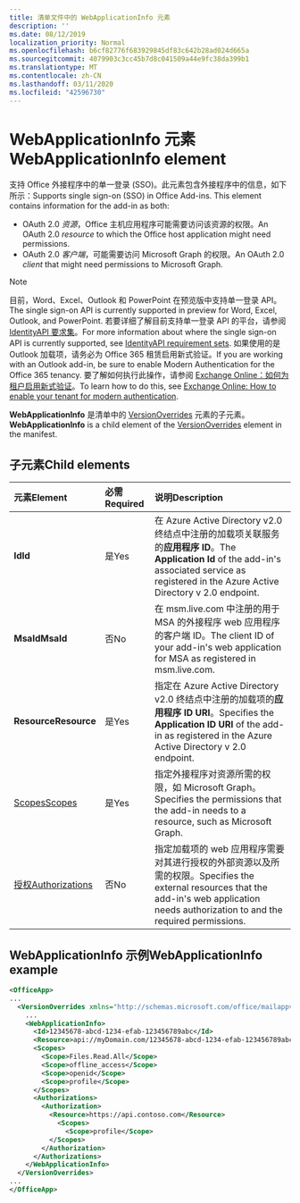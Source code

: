 ```yaml
---
title: 清单文件中的 WebApplicationInfo 元素
description: ''
ms.date: 08/12/2019
localization_priority: Normal
ms.openlocfilehash: b6cf82776f683929845df83c642b28ad024d665a
ms.sourcegitcommit: 4079903c3cc45b7d8c041509a44e9fc38da399b1
ms.translationtype: MT
ms.contentlocale: zh-CN
ms.lasthandoff: 03/11/2020
ms.locfileid: "42596730"
---
```

# <a name="webapplicationinfo-element"></a><span data-ttu-id="d35bf-102">WebApplicationInfo 元素</span><span class="sxs-lookup"><span data-stu-id="d35bf-102">WebApplicationInfo element</span></span>

<span data-ttu-id="d35bf-103">支持 Office 外接程序中的单一登录 (SSO)。此元素包含外接程序中的信息，如下所示：</span><span class="sxs-lookup"><span data-stu-id="d35bf-103">Supports single sign-on (SSO) in Office Add-ins. This element contains information for the add-in as both:</span></span>

- <span data-ttu-id="d35bf-104">OAuth 2.0 *资源*，Office 主机应用程序可能需要访问该资源的权限。</span><span class="sxs-lookup"><span data-stu-id="d35bf-104">An OAuth 2.0 *resource* to which the Office host application might need permissions.</span></span>
- <span data-ttu-id="d35bf-105">OAuth 2.0 *客户端*，可能需要访问 Microsoft Graph 的权限。</span><span class="sxs-lookup"><span data-stu-id="d35bf-105">An OAuth 2.0 *client* that might need permissions to Microsoft Graph.</span></span>

> [!NOTE]
> <span data-ttu-id="d35bf-106">目前，Word、Excel、Outlook 和 PowerPoint 在预览版中支持单一登录 API。</span><span class="sxs-lookup"><span data-stu-id="d35bf-106">The single sign-on API is currently supported in preview for Word, Excel, Outlook, and PowerPoint.</span></span> <span data-ttu-id="d35bf-107">若要详细了解目前支持单一登录 API 的平台，请参阅 [IdentityAPI 要求集](../requirement-sets/identity-api-requirement-sets.md)。</span><span class="sxs-lookup"><span data-stu-id="d35bf-107">For more information about where the single sign-on API is currently supported, see [IdentityAPI requirement sets](../requirement-sets/identity-api-requirement-sets.md).</span></span> <span data-ttu-id="d35bf-108">如果使用的是 Outlook 加载项，请务必为 Office 365 租赁启用新式验证。</span><span class="sxs-lookup"><span data-stu-id="d35bf-108">If you are working with an Outlook add-in, be sure to enable Modern Authentication for the Office 365 tenancy.</span></span> <span data-ttu-id="d35bf-109">要了解如何执行此操作，请参阅 [Exchange Online：如何为租户启用新式验证](https://social.technet.microsoft.com/wiki/contents/articles/32711.exchange-online-how-to-enable-your-tenant-for-modern-authentication.aspx)。</span><span class="sxs-lookup"><span data-stu-id="d35bf-109">To learn how to do this, see [Exchange Online: How to enable your tenant for modern authentication](https://social.technet.microsoft.com/wiki/contents/articles/32711.exchange-online-how-to-enable-your-tenant-for-modern-authentication.aspx).</span></span>

<span data-ttu-id="d35bf-110">**WebApplicationInfo** 是清单中的 [VersionOverrides](versionoverrides.md) 元素的子元素。</span><span class="sxs-lookup"><span data-stu-id="d35bf-110">**WebApplicationInfo** is a child element of the [VersionOverrides](versionoverrides.md) element in the manifest.</span></span>  

## <a name="child-elements"></a><span data-ttu-id="d35bf-111">子元素</span><span class="sxs-lookup"><span data-stu-id="d35bf-111">Child elements</span></span>

|  <span data-ttu-id="d35bf-112">元素</span><span class="sxs-lookup"><span data-stu-id="d35bf-112">Element</span></span> |  <span data-ttu-id="d35bf-113">必需</span><span class="sxs-lookup"><span data-stu-id="d35bf-113">Required</span></span>  |  <span data-ttu-id="d35bf-114">说明</span><span class="sxs-lookup"><span data-stu-id="d35bf-114">Description</span></span>  |
|:-----|:-----|:-----|
|  <span data-ttu-id="d35bf-115">**Id**</span><span class="sxs-lookup"><span data-stu-id="d35bf-115">**Id**</span></span>    |  <span data-ttu-id="d35bf-116">是</span><span class="sxs-lookup"><span data-stu-id="d35bf-116">Yes</span></span>   |  <span data-ttu-id="d35bf-117">在 Azure Active Directory v2.0 终结点中注册的加载项关联服务的**应用程序 ID**。</span><span class="sxs-lookup"><span data-stu-id="d35bf-117">The **Application Id** of the add-in's associated service as registered in the Azure Active Directory v 2.0 endpoint.</span></span>|
|  <span data-ttu-id="d35bf-118">**MsaId**</span><span class="sxs-lookup"><span data-stu-id="d35bf-118">**MsaId**</span></span>    |  <span data-ttu-id="d35bf-119">否</span><span class="sxs-lookup"><span data-stu-id="d35bf-119">No</span></span>   |  <span data-ttu-id="d35bf-120">在 msm.live.com 中注册的用于 MSA 的外接程序 web 应用程序的客户端 ID。</span><span class="sxs-lookup"><span data-stu-id="d35bf-120">The client ID of your add-in's web application for MSA as registered in msm.live.com.</span></span>|
|  <span data-ttu-id="d35bf-121">**Resource**</span><span class="sxs-lookup"><span data-stu-id="d35bf-121">**Resource**</span></span>  |  <span data-ttu-id="d35bf-122">是</span><span class="sxs-lookup"><span data-stu-id="d35bf-122">Yes</span></span>   |  <span data-ttu-id="d35bf-123">指定在 Azure Active Directory v2.0 终结点中注册的加载项的**应用程序 ID URI**。</span><span class="sxs-lookup"><span data-stu-id="d35bf-123">Specifies the **Application ID URI** of the add-in as registered in the Azure Active Directory v 2.0 endpoint.</span></span>|
|  [<span data-ttu-id="d35bf-124">Scopes</span><span class="sxs-lookup"><span data-stu-id="d35bf-124">Scopes</span></span>](scopes.md)                |  <span data-ttu-id="d35bf-125">是</span><span class="sxs-lookup"><span data-stu-id="d35bf-125">Yes</span></span>  |  <span data-ttu-id="d35bf-126">指定外接程序对资源所需的权限，如 Microsoft Graph。</span><span class="sxs-lookup"><span data-stu-id="d35bf-126">Specifies the permissions that the add-in needs to a resource, such as Microsoft Graph.</span></span>  |
|  [<span data-ttu-id="d35bf-127">授权</span><span class="sxs-lookup"><span data-stu-id="d35bf-127">Authorizations</span></span>](authorizations.md)  |  <span data-ttu-id="d35bf-128">否</span><span class="sxs-lookup"><span data-stu-id="d35bf-128">No</span></span>   | <span data-ttu-id="d35bf-129">指定加载项的 web 应用程序需要对其进行授权的外部资源以及所需的权限。</span><span class="sxs-lookup"><span data-stu-id="d35bf-129">Specifies the external resources that the add-in's web application needs authorization to and the required permissions.</span></span>|

## <a name="webapplicationinfo-example"></a><span data-ttu-id="d35bf-130">WebApplicationInfo 示例</span><span class="sxs-lookup"><span data-stu-id="d35bf-130">WebApplicationInfo example</span></span>

```xml
<OfficeApp>
...
  <VersionOverrides xmlns="http://schemas.microsoft.com/office/mailappversionoverrides" xsi:type="VersionOverridesV1_0">
    ...
    <WebApplicationInfo>
      <Id>12345678-abcd-1234-efab-123456789abc</Id>
      <Resource>api://myDomain.com/12345678-abcd-1234-efab-123456789abc</Resource>
      <Scopes>
        <Scope>Files.Read.All</Scope>
        <Scope>offline_access</Scope>
        <Scope>openid</Scope>
        <Scope>profile</Scope>
      </Scopes>
      <Authorizations>
        <Authorization>
          <Resource>https://api.contoso.com</Resource>
            <Scopes>
              <Scope>profile</Scope>
          </Scopes>
        </Authorization>
      </Authorizations>
    </WebApplicationInfo>
  </VersionOverrides>
...
</OfficeApp>
```
